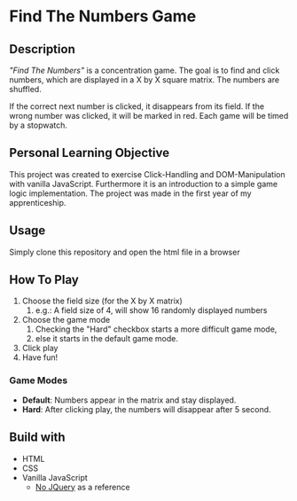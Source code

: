 # Find The Numbers Game


## Description
_"Find The Numbers"_ is a concentration game. The goal is to find and click numbers, which are displayed in a X by X 
square matrix. The numbers are shuffled. 

If the correct next number is clicked, it disappears from its field.
If the wrong number was clicked, it will be marked in red.
Each game will be timed by a stopwatch.

## Personal Learning Objective
This project was created to exercise Click-Handling and DOM-Manipulation with vanilla JavaScript.
Furthermore it is an introduction to a simple game logic implementation.
The project was made in the first year of my apprenticeship.

## Usage
Simply clone this repository and open the html file in a browser

## How To Play
1. Choose the field size (for the X by X matrix)
   1. e.g.: A field size of 4, will show 16 randomly displayed numbers
2. Choose the game mode
   1. Checking the "Hard" checkbox starts a more difficult game mode, 
   2. else it starts in the default game mode. 
3. Click play
4. Have fun!

### Game Modes
* **Default**: Numbers appear in the matrix and stay displayed.
* **Hard**: After clicking play, the numbers will disappear after 5 second.

## Build with
* HTML
* CSS
* Vanilla JavaScript
  * [No JQuery](https://youmightnotneedjquery.com/) as a reference